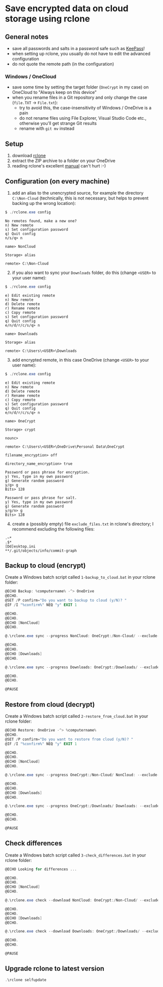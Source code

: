 # Save encrypted data on cloud storage using rclone

## General notes

- save all passwords and salts in a password safe such as [KeePass](https://keepass.info/)!
- when setting up rclone, you usually do not have to edit the advanced configuration
- do not quote the remote path (in the configuration)

### Windows / OneCloud

- save some time by setting the target folder (`OneCrypt` in my case) on OneCloud to "Always keep on this device"
- when you rename files in a Git repository and only change the case (`file.TXT` → `File.txt`):
  - try to avoid this, the case-insensitivity of Windows / OneDrive is a pain
  - do not rename files using File Explorer, Visual Studio Code etc., otherwise you'll get strange Git results
  - rename with `git mv` instead

## Setup

1. download [rclone](https://rclone.org/downloads/)
2. extract the ZIP archive to a folder on your OneDrive
3. reading rclone's excellent [manual](https://rclone.org/docs/) can't hurt :-)

## Configuration (on every machine)

1. add an alias to the unencrypted source, for example the directory `C:\Non-Cloud` (technically, this is not necessary, but helps to prevent backing up the wrong location):

```ps1
$ ./rclone.exe config
```

```plain
No remotes found, make a new one?
n) New remote
s) Set configuration password
q) Quit config
n/s/q> n

name> NonCloud

Storage> alias

remote> C:\Non-Cloud
```

2. if you also want to sync your `Downloads` folder, do this (change `<USER>` to your user name):

```ps1
$ ./rclone.exe config
```

```plain
e) Edit existing remote
n) New remote
d) Delete remote
r) Rename remote
c) Copy remote
s) Set configuration password
q) Quit config
e/n/d/r/c/s/q> n

name> Downloads

Storage> alias

remote> C:\Users\<USER>\Downloads
```

3. add encrypted remote, in this case OneDrive (change `<USER>` to your user name):

```ps1
$ ./rclone.exe config
```

```plain
e) Edit existing remote
n) New remote
d) Delete remote
r) Rename remote
c) Copy remote
s) Set configuration password
q) Quit config
e/n/d/r/c/s/q> n

name> OneCrypt

Storage> crypt

nounc>

remote> C:\Users\<USER>\OneDrive\Personal Data\OneCrypt

filename_encryption> off

directory_name_encryption> true

Password or pass phrase for encryption.
y) Yes, type in my own password
g) Generate random password
y/g> g
Bits> 128

Password or pass phrase for salt.
y) Yes, type in my own password
g) Generate random password
y/g/n> g
Bits> 128
```

4. create a (possibly empty) file `exclude_files.txt` in rclone's directory; I recommend excluding the following files:

```plain
.~*
.$*
[Dd]esktop.ini
**/.git/objects/info/commit-graph
```

## Backup to cloud (encrypt)

Create a Windows batch script called `1-backup_to_cloud.bat` in your rclone folder:

```ps1
@ECHO Backup: %computername% -^> OneDrive
@ECHO.
@SET /P confirm="Do you want to backup to cloud (y/N)? "
@IF /I "%confirm%" NEQ "y" EXIT 1

@ECHO.
@ECHO.
@ECHO [NonCloud]
@ECHO.

@.\rclone.exe sync --progress NonCloud: OneCrypt:/Non-Cloud/ --exclude-from ".\exclude_files.txt"

@ECHO.
@ECHO.
@ECHO [Downloads]
@ECHO.

@.\rclone.exe sync --progress Downloads: OneCrypt:/Downloads/ --exclude-from ".\exclude_files.txt"

@ECHO.
@ECHO.

@PAUSE
```

## Restore from cloud (decrypt)

Create a Windows batch script called `2-restore_from_cloud.bat` in your rclone folder:

```ps1
@ECHO Restore: OneDrive -^> %computername%
@ECHO.
@SET /P confirm="Do you want to restore from cloud (y/N)? "
@IF /I "%confirm%" NEQ "y" EXIT 1

@ECHO.
@ECHO.
@ECHO [NonCloud]
@ECHO.

@.\rclone.exe sync --progress OneCrypt:/Non-Cloud/ NonCloud: --exclude-from ".\exclude_files.txt"

@ECHO.
@ECHO.
@ECHO [Downloads]
@ECHO.

@.\rclone.exe sync --progress OneCrypt:/Downloads/ Downloads: --exclude-from ".\exclude_files.txt"

@ECHO.
@ECHO.

@PAUSE
```

## Check differences

Create a Windows batch script called `3-check_differences.bat` in your rclone folder:

```ps1
@ECHO Looking for differences ...

@ECHO.
@ECHO.
@ECHO [NonCloud]
@ECHO.

@.\rclone.exe check --download NonCloud: OneCrypt:/Non-Cloud/ --exclude-from ".\exclude_files.txt"

@ECHO.
@ECHO.
@ECHO [Downloads]
@ECHO.

@.\rclone.exe check --download Downloads: OneCrypt:/Downloads/ --exclude-from ".\exclude_files.txt"

@ECHO.
@ECHO.

@PAUSE
```

## Upgrade rclone to latest version

```ps1
.\rclone selfupdate
```
